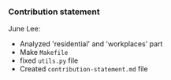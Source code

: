 ### Contribution statement

June Lee:

* Analyzed 'residential' and 'workplaces' part
* Make `Makefile`
* fixed `utils.py` file
* Created `contribution-statement.md` file